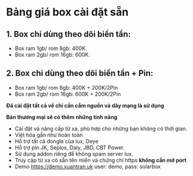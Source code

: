 # Bảng giá box cài đặt sẵn
## 1. Box chỉ dùng theo dõi biến tần:
- Box ram 1gb/ rom 8gb: 400K.
- Box ram 2gb/ rom 16gb: 600K. 
## 2. Box chỉ dùng theo dõi biến tần + Pin:
- Box ram 1gb/ rom 8gb: 400K + 200K/2Pin
- Box ram 2gb/ rom 16gb: 600K + 200K/2Pin

**Đã cài đặt tất cả về chỉ cần cắm nguồn và dây mạng là sử dụng**


**Bản thương mại sẽ có thêm những tính năng**
- Cài đặt và nâng cấp từ xa, phù hợp cho những bạn không có thời gian.
- Việt hóa gần như hoàn toàn
- Hỗ trợ tất cả dongle của lux, Deye
- Hỗ trợ pin JK, Seplos, Daly, JBD, CBT Power.
- Sử dụng addon riêng để không spam server lux.
- Truy cập từ xa có sẵn tên miền và chứng chỉ https **không cần mở port**
- Demo https://demo.xuantran.uk user: demo, pass: solarbox
